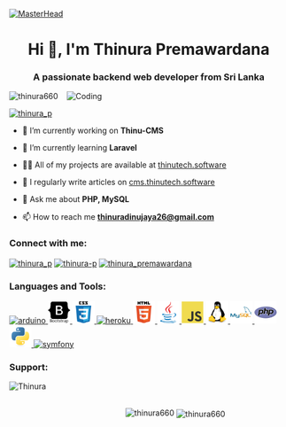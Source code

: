 [![MasterHead](https://media.licdn.com/dms/image/D4E16AQHrai9doOg31g/profile-displaybackgroundimage-shrink_350_1400/0/1685323014260?e=1697068800&v=beta&t=bTMkpflgg8aCNdvteMF5bIGNd4CDvusgbwE4Ytb2ybQ)](https://thinutech.software/)
<h1 align="center">Hi 👋, I'm Thinura Premawardana</h1>
<h3 align="center">A passionate backend web developer from Sri Lanka</h3>

<img align="right" alt="Coding" width="400" src="https://www.google.com/url?sa=i&url=https%3A%2F%2Fgithub.com%2Frudrabarad%2FGifs&psig=AOvVaw15NkxkFI5qVzM7fAC91kYX&ust=1691423296108000&source=images&cd=vfe&opi=89978449&ved=0CBEQjRxqFwoTCJDXu--wyIADFQAAAAAdAAAAABAQ">

<p align="left"> <img src="https://komarev.com/ghpvc/?username=thinura660&label=Profile%20views&color=0e75b6&style=flat" alt="thinura660" /> </p>

<p align="left"> <a href="https://twitter.com/thinura_p" target="blank"><img src="https://img.shields.io/twitter/follow/thinura_p?logo=twitter&style=for-the-badge" alt="thinura_p" /></a> </p>

- 🔭 I’m currently working on **Thinu-CMS**

- 🌱 I’m currently learning **Laravel**

- 👨‍💻 All of my projects are available at [thinutech.software](thinutech.software)

- 📝 I regularly write articles on [cms.thinutech.software](cms.thinutech.software)

- 💬 Ask me about **PHP, MySQL**

- 📫 How to reach me **thinuradinujaya26@gmail.com**

<h3 align="left">Connect with me:</h3>
<p align="left">
<a href="https://twitter.com/thinura_p" target="blank"><img align="center" src="https://raw.githubusercontent.com/rahuldkjain/github-profile-readme-generator/master/src/images/icons/Social/twitter.svg" alt="thinura_p" height="30" width="40" /></a>
<a href="https://linkedin.com/in/thinura-p" target="blank"><img align="center" src="https://raw.githubusercontent.com/rahuldkjain/github-profile-readme-generator/master/src/images/icons/Social/linked-in-alt.svg" alt="thinura-p" height="30" width="40" /></a>
<a href="https://instagram.com/thinura_premawardana" target="blank"><img align="center" src="https://raw.githubusercontent.com/rahuldkjain/github-profile-readme-generator/master/src/images/icons/Social/instagram.svg" alt="thinura_premawardana" height="30" width="40" /></a>
</p>

<h3 align="left">Languages and Tools:</h3>
<p align="left"> <a href="https://www.arduino.cc/" target="_blank" rel="noreferrer"> <img src="https://cdn.worldvectorlogo.com/logos/arduino-1.svg" alt="arduino" width="40" height="40"/> </a> <a href="https://getbootstrap.com" target="_blank" rel="noreferrer"> <img src="https://raw.githubusercontent.com/devicons/devicon/master/icons/bootstrap/bootstrap-plain-wordmark.svg" alt="bootstrap" width="40" height="40"/> </a> <a href="https://www.w3schools.com/css/" target="_blank" rel="noreferrer"> <img src="https://raw.githubusercontent.com/devicons/devicon/master/icons/css3/css3-original-wordmark.svg" alt="css3" width="40" height="40"/> </a> <a href="https://heroku.com" target="_blank" rel="noreferrer"> <img src="https://www.vectorlogo.zone/logos/heroku/heroku-icon.svg" alt="heroku" width="40" height="40"/> </a> <a href="https://www.w3.org/html/" target="_blank" rel="noreferrer"> <img src="https://raw.githubusercontent.com/devicons/devicon/master/icons/html5/html5-original-wordmark.svg" alt="html5" width="40" height="40"/> </a> <a href="https://www.java.com" target="_blank" rel="noreferrer"> <img src="https://raw.githubusercontent.com/devicons/devicon/master/icons/java/java-original.svg" alt="java" width="40" height="40"/> </a> <a href="https://developer.mozilla.org/en-US/docs/Web/JavaScript" target="_blank" rel="noreferrer"> <img src="https://raw.githubusercontent.com/devicons/devicon/master/icons/javascript/javascript-original.svg" alt="javascript" width="40" height="40"/> </a> <a href="https://www.linux.org/" target="_blank" rel="noreferrer"> <img src="https://raw.githubusercontent.com/devicons/devicon/master/icons/linux/linux-original.svg" alt="linux" width="40" height="40"/> </a> <a href="https://www.mysql.com/" target="_blank" rel="noreferrer"> <img src="https://raw.githubusercontent.com/devicons/devicon/master/icons/mysql/mysql-original-wordmark.svg" alt="mysql" width="40" height="40"/> </a> <a href="https://www.php.net" target="_blank" rel="noreferrer"> <img src="https://raw.githubusercontent.com/devicons/devicon/master/icons/php/php-original.svg" alt="php" width="40" height="40"/> </a> <a href="https://www.python.org" target="_blank" rel="noreferrer"> <img src="https://raw.githubusercontent.com/devicons/devicon/master/icons/python/python-original.svg" alt="python" width="40" height="40"/> </a> <a href="https://symfony.com" target="_blank" rel="noreferrer"> <img src="https://symfony.com/logos/symfony_black_03.svg" alt="symfony" width="40" height="40"/> </a> </p>

<h3 align="left">Support:</h3>
<p><a href="https://www.buymeacoffee.com/Thinura"> <img align="left" src="https://cdn.buymeacoffee.com/buttons/v2/default-yellow.png" height="50" width="210" alt="Thinura" /></a></p><br><br>

<p><img align="left" src="https://github-readme-stats.vercel.app/api/top-langs?username=thinura660&show_icons=true&locale=en&layout=compact" alt="thinura660" /></p>

<p>&nbsp;<img align="center" src="https://github-readme-stats.vercel.app/api?username=thinura660&show_icons=true&locale=en" alt="thinura660" /></p>
